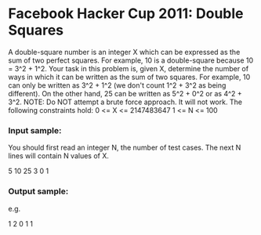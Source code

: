 Facebook Hacker Cup 2011: Double Squares
========================================

A double-square number is an integer X which can be expressed as the sum of two perfect squares. For example, 10 is a double-square because 10 = 3^2 + 1^2. Your task in this problem is, given X, determine the number of ways in which it can be written as the sum of two squares. For example, 10 can only be written as 3^2 + 1^2 (we don't count 1^2 + 3^2 as being different). On the other hand, 25 can be written as 5^2 + 0^2 or as 4^2 + 3^2. 
NOTE: Do NOT attempt a brute force approach. It will not work. The following constraints hold: 
0 <= X <= 2147483647 
1 <= N <= 100

### Input sample:

You should first read an integer N, the number of test cases. The next N lines will contain N values of X.

5
10
25
3
0
1

### Output sample:

e.g.

1
2
0
1
1



